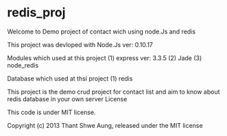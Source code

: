 redis_proj
==========

Welcome to Demo project of contact wich using node.Js and redis


This project was devloped with Node.Js ver: 0.10.17

Modules which used at this project (1) express ver: 3.3.5 (2) Jade (3) node_redis

Database which used at thsi project (1) redis 

This project is the demo crud project for contact list and aim to know about redis database in your own server License

This code is under MIT license.

Copyright (c) 2013 Thant Shwe Aung, released under the MIT license



